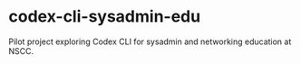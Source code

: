 # codex-cli-sysadmin-edu
Pilot project exploring Codex CLI for sysadmin and networking education at NSCC.
